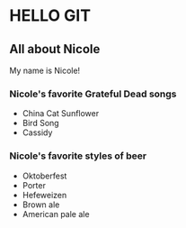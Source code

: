 # HELLO GIT
## All about Nicole
My name is Nicole!
### Nicole's favorite Grateful Dead songs
* China Cat Sunflower
* Bird Song
* Cassidy
### Nicole's favorite styles of beer
* Oktoberfest
* Porter
* Hefeweizen
* Brown ale
* American pale ale